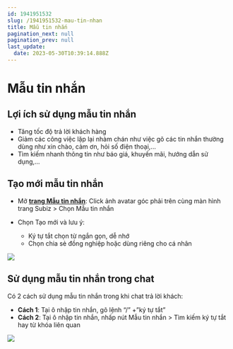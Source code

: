 ```yaml
---
id: 1941951532
slug: /1941951532-mau-tin-nhan
title: Mẫu tin nhắn
pagination_next: null
pagination_prev: null
last_update:
  date: 2023-05-30T10:39:14.888Z
---
```


# Mẫu tin nhắn



## Lợi ích sử dụng mẫu tin nhắn


- Tăng tốc độ trả lời khách hàng
- Giảm các công việc lặp lại nhàm chán như việc gõ các tin nhắn thường dùng như xin chào, cảm ơn, hỏi số điện thoại,...
- Tìm kiếm nhanh thông tin như báo giá, khuyến mãi, hướng dẫn sử dụng,...
## Tạo mới mẫu tin nhắn


- Mở **[trang Mẫu tin nhắn](https://app.subiz.com.vn/settings/?message_template=true)**: Click ảnh avatar góc phải trên cùng màn hình trang Subiz > Chọn Mẫu tin nhắn
- Chọn Tạo mới và lưu ý:

    - Ký tự tắt chọn từ ngắn gọn, dễ nhớ
    - Chọn chia sẻ đồng nghiệp hoặc dùng riêng cho cá nhân




![](https://vcdn.subiz-cdn.com/file/firrxrsyraxwtjocziux_acpxkgumifuoofoosble)





## Sử dụng mẫu tin nhắn trong chat




Có 2 cách sử dụng mẫu tin nhắn trong khi chat trả lời khách:

- **Cách 1**: Tại ô nhập tin nhắn, gõ lệnh “/” +”ký tự tắt”
- **Cách 2**: Tại ô nhập tin nhắn, nhấp nút Mẫu tin nhắn > Tìm kiếm ký tự tắt hay từ khóa liên quan


![](https://vcdn.subiz-cdn.com/file/firrxrsytpqphpipyvis_acpxkgumifuoofoosble)